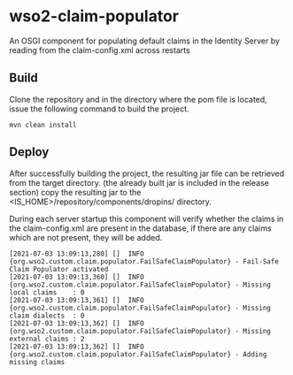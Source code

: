 # wso2-claim-populator
An OSGI component for populating default claims in the Identity Server by reading from the claim-config.xml across restarts 

## Build

Clone the repository and in the directory where the pom file is located, issue the following command to build the project.
```
mvn clean install
```

## Deploy

After successfully building the project, the resulting jar file can be retrieved from the target directory. (the already built jar is included in the release section) copy the resulting jar to the <IS_HOME>/repository/components/dropins/ directory.

During each server startup this component will verify whether the claims in the claim-config.xml are present in the database, if there are any claims which are not present, they will be added.


```
[2021-07-03 13:09:13,280] []  INFO {org.wso2.custom.claim.populator.FailSafeClaimPopulator} - Fail-Safe Claim Populator activated
[2021-07-03 13:09:13,360] []  INFO {org.wso2.custom.claim.populator.FailSafeClaimPopulator} - Missing local claims    : 0
[2021-07-03 13:09:13,361] []  INFO {org.wso2.custom.claim.populator.FailSafeClaimPopulator} - Missing claim dialects  : 0
[2021-07-03 13:09:13,362] []  INFO {org.wso2.custom.claim.populator.FailSafeClaimPopulator} - Missing external claims : 2
[2021-07-03 13:09:13,362] []  INFO {org.wso2.custom.claim.populator.FailSafeClaimPopulator} - Adding missing claims
```
